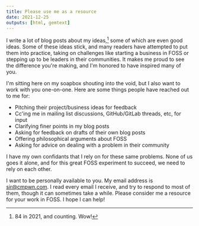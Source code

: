 ```yaml
---
title: Please use me as a resource
date: 2021-12-25
outputs: [html, gemtext]
---
```


I write a lot of blog posts about my ideas,[^1] some of which are even good
ideas. Some of these ideas stick, and many readers have attempted to put them
into practice, taking on challenges like starting a business in FOSS or stepping
up to be leaders in their communities. It makes me proud to see the difference
you're making, and I'm honored to have inspired many of you.

[^1]: 84 in 2021, and counting. Wow!

I'm sitting here on my soapbox shouting into the void, but I also want to work
with you one-on-one. Here are some things people have reached out to me for:

- Pitching their project/business ideas for feedback
- Cc'ing me in mailing list discussions, GitHub/GitLab threads, etc, for input
- Clarifying finer points in my blog posts
- Asking for feedback on drafts of their own blog posts
- Offering philosophical arguments about FOSS
- Asking for advice on dealing with a problem in their community

I have my own confidants that I rely on for these same problems. None of us goes
it alone, and for this great FOSS experiment to succeed, we need to rely on each
other.

I want to be personally available to you. My email address is sir@cmpwn.com. I
read every email I receive, and try to respond to most of them, though it can
sometimes take a while. Please consider me a resource for your work in FOSS. I
hope I can help!
